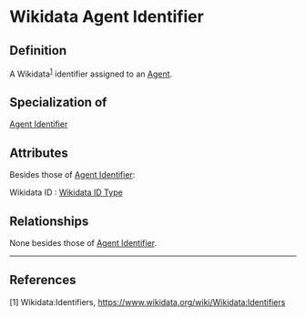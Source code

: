 # Wikidata Agent Identifier

## Definition
A Wikidata<sup>[1](#fn1)</sup> identifier assigned to an [Agent](../entities/Agent.md).

## Specialization of
[Agent Identifier](../entities/Agent_Identifier.md)

## Attributes
Besides those of [Agent Identifier](../entities/Agent_Identifier.md):

Wikidata ID : [Wikidata ID Type](../datatypes/Wikidata_ID.md)

## Relationships
None besides those of [Agent Identifier](../entities/Agent_Identifier.md).

---
## References
<a name="fn1">\[1\]</a> Wikidata:Identifiers, https://www.wikidata.org/wiki/Wikidata:Identifiers 
